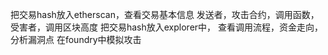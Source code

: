
把交易hash放入etherscan，查看交易基本信息
	发送者，攻击合约，调用函数，受害者，调用区块高度
把交易hash放入explorer中，
	查看调用流程，资金走向，分析漏洞点
在foundry中模拟攻击